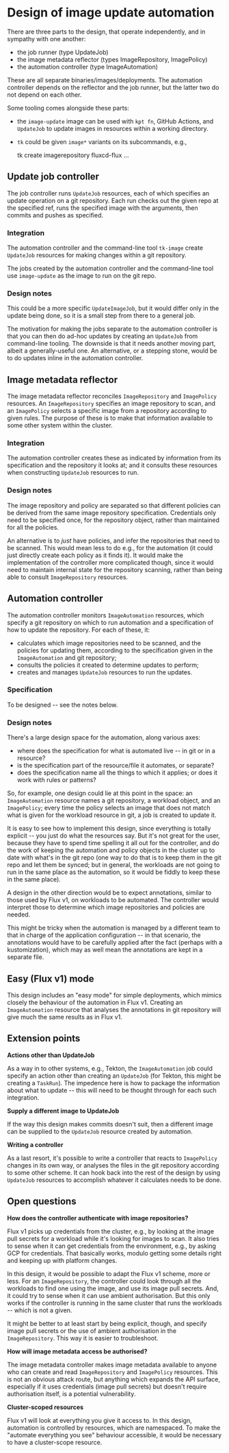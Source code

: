 # Design of image update automation

There are three parts to the design, that operate independently, and
in sympathy with one another:

 - the job runner (type UpdateJob)
 - the image metadata reflector (types ImageRepository, ImagePolicy)
 - the automation controller (type ImageAutomation)

These are all separate binaries/images/deployments. The automation
controller depends on the reflector and the job runner, but the latter
two do not depend on each other.

Some tooling comes alongside these parts:

 - the `image-update` image can be used with `kpt fn`, GitHub Actions,
   and `UpdateJob` to update images in resources within a working
   directory.
 - `tk` could be given `image*` variants on its subcommands, e.g.,

      tk create imagerepository fluxcd-flux ...

## Update job controller

The job controller runs `UpdateJob` resources, each of which specifies
an update operation on a git repository. Each run checks out the given
repo at the specified ref, runs the specified image with the
arguments, then commits and pushes as specified.

### Integration

The automation controller and the command-line tool `tk-image` create
`UpdateJob` resources for making changes within a git repository.

The jobs created by the automation controller and the command-line
tool use `image-update` as the image to run on the git repo.

### Design notes

This could be a more specific `UpdateImageJob`, but it would differ
only in the update being done, so it is a small step from there to a
general job.

The motivation for making the jobs separate to the automation
controller is that you can then do ad-hoc updates by creating an
`UpdateJob` from command-line tooling. The downside is that it needs
another moving part, albeit a generally-useful one. An alternative, or
a stepping stone, would be to do updates inline in the automation
controller.

## Image metadata reflector

The image metadata reflector reconciles `ImageRepository` and
`ImagePolicy` resources. An `ImageRepository` specifies an image
repository to scan, and an `ImagePolicy` selects a specific image from
a repository according to given rules. The purpose of these is to make
that information available to some other system within the cluster.

### Integration

The automation controller creates these as indicated by information
from its specification and the repository it looks at; and it consults
these resources when constructing `UpdateJob` resources to run.

### Design notes

The image repository and policy are separated so that different
policies can be derived from the same image repository specification.
Credentials only need to be specified once, for the repository object,
rather than maintained for all the policies.

An alternative is to _just_ have policies, and infer the repositories
that need to be scanned. This would mean less to do e.g., for the
automation (it could just directly create each policy as it finds
it). It would make the implementation of the controller more
complicated though, since it would need to maintain internal state for
the repository scanning, rather than being able to consult
`ImageRepository` resources.

## Automation controller

The automation controller monitors `ImageAutomation` resources, which
specify a git repository on which to run automation and a
specification of how to update the repository. For each of these, it:

 - calculates which image repositories need to be scanned, and the
   policies for updating them, according to the specification given in
   the `ImageAutomation` and git repository;
 - consults the policies it created to determine updates to perform;
 - creates and manages `UpdateJob` resources to run the updates.

### Specification

To be designed -- see the notes below.

### Design notes

There's a large design space for the automation, along various axes:

 - where does the specification for what is automated live -- in git
   or in a resource?
 - is the specification part of the resource/file it automates, or
   separate?
 - does the specification name all the things to which it applies; or
   does it work with rules or patterns?

So, for example, one design could lie at this point in the space: an
`ImageAutomation` resource names a git repository, a workload object,
and an `ImagePolicy`; every time the policy selects an image that does
not match what is given for the workload resource in git, a job is
created to update it.

It is easy to see how to implement this design, since everything is
totally explicit -- you just do what the resources say. But it's not
great for the user, because they have to spend time spelling it all
out for the controller, and do the work of keeping the automation and
policy objects in the cluster up to date with what's in the git repo
(one way to do that is to keep them in the git repo and let them be
synced; but in general, the workloads are not going to run in the same
place as the automation, so it would be fiddly to keep these in the
same place).

A design in the other direction would be to expect annotations,
similar to those used by Flux v1, on workloads to be automated. The
controller would interpret those to determine which image repositories
and policies are needed.

This might be tricky when the automation is managed by a different
team to that in charge of the application configuration -- in that
scenario, the annotations would have to be carefully applied after the
fact (perhaps with a kustomization), which may as well mean the
annotations are kept in a separate file.

## Easy (Flux v1) mode

This design includes an "easy mode" for simple deployments, which
mimics closely the behaviour of the automation in Flux v1. Creating an
`ImageAutomation` resource that analyses the annotations in git
repository will give much the same results as in Flux v1.

## Extension points

**Actions other than UpdateJob**

As a way in to other systems, e.g., Tekton, the `ImageAutomation` job
could specify an action other than creating an `UpdateJob` (for
Tekton, this might be creating a `TaskRun`). The impedence here is how
to package the information about what to update -- this will need to
be thought through for each such integration.

**Supply a different image to UpdateJob**

If the way this design makes commits doesn't suit, then a different
image can be supplied to the `UpdateJob` resource created by
automation.

**Writing a controller**

As a last resort, it's possible to write a controller that reacts to
`ImagePolicy` changes in its own way, or analyses the files in the git
repository according to some other scheme. It can hook back into the
rest of the design by using `UpdateJob` resources to accomplish
whatever it calculates needs to be done.

## Open questions

**How does the controller authenticate with image repositories?**

Flux v1 picks up credentials from the cluster, e.g., by looking at the
image pull secrets for a workload while it's looking for images to
scan. It also tries to sense when it can get credentials from the
environment, e.g., by asking GCP for credentials. That basically
works, modulo getting some details right and keeping up with platform
changes.

In this design, it would be possible to adapt the Flux v1 scheme, more
or less. For an `ImageRepository`, the controller could look through
all the workloads to find one using the image, and use its image pull
secrets. And, it could try to sense when it can use ambient
authorisation. But this only works if the controller is running in the
same cluster that runs the workloads -- which is not a given.

It might be better to at least start by being explicit, though, and
specify image pull secrets or the use of ambient authorisation in the
`ImageRepository`. This way it is easier to troubleshoot.

**How will image metadata access be authorised?**

The image metadata controller makes image metadata available to anyone
who can create and read `ImageRepository` and `ImagePolicy`
resources. This is not an obvious attack route, but anything which
expands the API surface, especially if it uses credentials (image pull
secrets) but doesn't require authorisation itself, is a potential
vulnerability.

**Cluster-scoped resources**

Flux v1 will look at everything you give it access to. In this design,
automation is controlled by resources, which are namespaced. To make
the "automate everything you see" behaviour accessible, it would be
necessary to have a cluster-scope resource.
